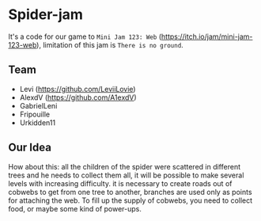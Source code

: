 # Spider-jam
It's a code for our game to `Mini Jam 123: Web` (https://itch.io/jam/mini-jam-123-web), limitation of this jam is `There is no ground`.

## Team
- Levi (https://github.com/LeviiLovie)
- AlexdV (https://github.com/A1exdV)
- GabrielLeni
- Fripouille
- Urkidden11

## Our Idea
How about this: all the children of the spider were scattered in different trees and he needs to collect them all, it will be possible to make several levels with increasing difficulty. it is necessary to create roads out of cobwebs to get from one tree to another, branches are used only as points for attaching the web. To fill up the supply of cobwebs, you need to collect food, or maybe some kind of power-ups.
